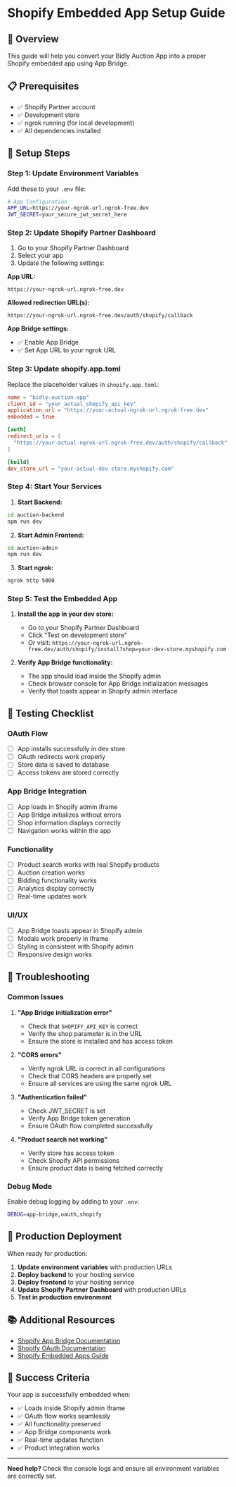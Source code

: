 # Shopify Embedded App Setup Guide

## 🚀 **Overview**

This guide will help you convert your Bidly Auction App into a proper Shopify embedded app using App Bridge.

## 📋 **Prerequisites**

- ✅ Shopify Partner account
- ✅ Development store
- ✅ ngrok running (for local development)
- ✅ All dependencies installed

## 🔧 **Setup Steps**

### **Step 1: Update Environment Variables**

Add these to your `.env` file:

```bash
# App Configuration
APP_URL=https://your-ngrok-url.ngrok-free.dev
JWT_SECRET=your_secure_jwt_secret_here
```

### **Step 2: Update Shopify Partner Dashboard**

1. Go to your Shopify Partner Dashboard
2. Select your app
3. Update the following settings:

**App URL:**
```
https://your-ngrok-url.ngrok-free.dev
```

**Allowed redirection URL(s):**
```
https://your-ngrok-url.ngrok-free.dev/auth/shopify/callback
```

**App Bridge settings:**
- ✅ Enable App Bridge
- ✅ Set App URL to your ngrok URL

### **Step 3: Update shopify.app.toml**

Replace the placeholder values in `shopify.app.toml`:

```toml
name = "bidly-auction-app"
client_id = "your_actual_shopify_api_key"
application_url = "https://your-actual-ngrok-url.ngrok-free.dev"
embedded = true

[auth]
redirect_urls = [
  "https://your-actual-ngrok-url.ngrok-free.dev/auth/shopify/callback"
]

[build]
dev_store_url = "your-actual-dev-store.myshopify.com"
```

### **Step 4: Start Your Services**

1. **Start Backend:**
```bash
cd auction-backend
npm run dev
```

2. **Start Admin Frontend:**
```bash
cd auction-admin
npm run dev
```

3. **Start ngrok:**
```bash
ngrok http 5000
```

### **Step 5: Test the Embedded App**

1. **Install the app in your dev store:**
   - Go to your Shopify Partner Dashboard
   - Click "Test on development store"
   - Or visit: `https://your-ngrok-url.ngrok-free.dev/auth/shopify/install?shop=your-dev-store.myshopify.com`

2. **Verify App Bridge functionality:**
   - The app should load inside the Shopify admin
   - Check browser console for App Bridge initialization messages
   - Verify that toasts appear in Shopify admin interface

## 🧪 **Testing Checklist**

### **OAuth Flow**
- [ ] App installs successfully in dev store
- [ ] OAuth redirects work properly
- [ ] Store data is saved to database
- [ ] Access tokens are stored correctly

### **App Bridge Integration**
- [ ] App loads in Shopify admin iframe
- [ ] App Bridge initializes without errors
- [ ] Shop information displays correctly
- [ ] Navigation works within the app

### **Functionality**
- [ ] Product search works with real Shopify products
- [ ] Auction creation works
- [ ] Bidding functionality works
- [ ] Analytics display correctly
- [ ] Real-time updates work

### **UI/UX**
- [ ] App Bridge toasts appear in Shopify admin
- [ ] Modals work properly in iframe
- [ ] Styling is consistent with Shopify admin
- [ ] Responsive design works

## 🐛 **Troubleshooting**

### **Common Issues**

1. **"App Bridge initialization error"**
   - Check that `SHOPIFY_API_KEY` is correct
   - Verify the shop parameter is in the URL
   - Ensure the store is installed and has access token

2. **"CORS errors"**
   - Verify ngrok URL is correct in all configurations
   - Check that CORS headers are properly set
   - Ensure all services are using the same ngrok URL

3. **"Authentication failed"**
   - Check JWT_SECRET is set
   - Verify App Bridge token generation
   - Ensure OAuth flow completed successfully

4. **"Product search not working"**
   - Verify store has access token
   - Check Shopify API permissions
   - Ensure product data is being fetched correctly

### **Debug Mode**

Enable debug logging by adding to your `.env`:

```bash
DEBUG=app-bridge,oauth,shopify
```

## 🚀 **Production Deployment**

When ready for production:

1. **Update environment variables** with production URLs
2. **Deploy backend** to your hosting service
3. **Deploy frontend** to your hosting service
4. **Update Shopify Partner Dashboard** with production URLs
5. **Test in production environment**

## 📚 **Additional Resources**

- [Shopify App Bridge Documentation](https://shopify.dev/docs/apps/tools/app-bridge)
- [Shopify OAuth Documentation](https://shopify.dev/docs/apps/auth/oauth)
- [Shopify Embedded Apps Guide](https://shopify.dev/docs/apps/tools/app-bridge/getting-started/embedded)

## 🎉 **Success Criteria**

Your app is successfully embedded when:
- ✅ Loads inside Shopify admin iframe
- ✅ OAuth flow works seamlessly
- ✅ All functionality preserved
- ✅ App Bridge components work
- ✅ Real-time updates function
- ✅ Product integration works

---

**Need help?** Check the console logs and ensure all environment variables are correctly set.
